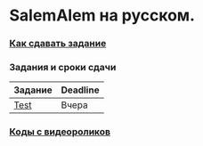 # SalemAlem на русском.

### [Как сдавать задание](practice/how-to-submit.md)

### Задания и сроки сдачи
| Задание | Deadline |
| ---      |  ------  |
|[Test](https://codeforces.com/problemset/problem/1469/B?locale=ru)|Вчера|

### [Коды с видеороликов](lectures/code-samples)
